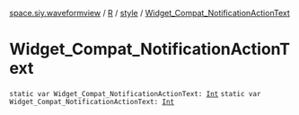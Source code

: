 [space.siy.waveformview](../../index.md) / [R](../index.md) / [style](index.md) / [Widget_Compat_NotificationActionText](./-widget_-compat_-notification-action-text.md)

# Widget_Compat_NotificationActionText

`static var Widget_Compat_NotificationActionText: `[`Int`](https://kotlinlang.org/api/latest/jvm/stdlib/kotlin/-int/index.html)
`static var Widget_Compat_NotificationActionText: `[`Int`](https://kotlinlang.org/api/latest/jvm/stdlib/kotlin/-int/index.html)